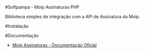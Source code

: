 #Softpampa - Moip Assinaturas PHP

Biblioteca simples de integração com a API de Assinatura da Moip.

#Instalação

<!-- - Veja o manual de [intalação](https://github.com/andersao/moip-assinaturas-php/wiki/Instalação) -->

#Documentação

<!-- - [Wiki](https://github.com/andersao/moip-assinaturas-php/wiki) -->
- [Moip Assinaturas - Documentação Oficial](http://moiplabs.github.io/assinaturas-docs/index.html)